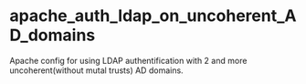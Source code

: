 apache_auth_ldap_on_uncoherent_AD_domains
=========================================

Apache config for using LDAP authentification with 2 and more uncoherent(without mutal trusts) AD domains.
